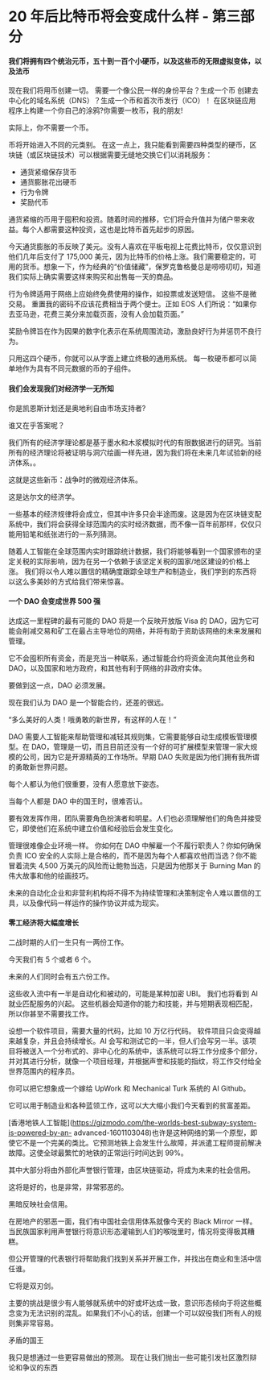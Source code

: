 # 20 年后比特币将会变成什么样 - 第三部分


#### 我们将拥有四个统治元币，五十到一百个小硬币，以及这些币的无限虚拟变体，以及法币

现在我们将用币创建一切。
需要一个像公民一样的身份平台？生成一个币
创建去中心化的域名系统（DNS）？生成一个币和首次币发行（ICO）！
在区块链应用程序上构建一个你自己的涂鸦?你需要一枚币，我的朋友!

实际上，你不需要一个币。

币将开始进入不同的元类别。 在这一点上，我只能看到需要四种类型的硬币，区块链（或区块链技术）可以根据需要无缝地交换它们以消耗服务：

- 通货紧缩保存货币
- 通货膨胀花出硬币
- 行为令牌
- 奖励代币

通货紧缩的币用于囤积和投资。随着时间的推移，它们将会升值并为储户带来收益。每个人都需要这种投资，这也是比特币首先起步的原因。

今天通货膨胀的币反映了美元。没有人喜欢在平板电视上花费比特币，仅仅意识到他们几年后支付了 175,000 美元，因为比特币的价格上涨。我们需要稳定的，可用的货币。想象一下，作为经典的“价值储藏”，保罗克鲁格曼总是唠唠叨叨，知道我们实际上确实需要这样来购买和出售每一天的商品。

行为令牌适用于网络上应始终免费使用的操作，如投票或发送短信。 这些不是微交易。 重置我的密码不应该花费相当于两个便士。正如 EOS 人们所说：“如果你去亚马逊，花费三美分来加载页面，没有人会加载页面。”

奖励令牌旨在作为因果的数字化表示在系统周围流动，激励良好行为并惩罚不良行为。

只用这四个硬币，你就可以从字面上建立终极的通用系统。 每一枚硬币都可以简单地作为具有不同元数据的币的子组件。


#### 我们会发现我们对经济学一无所知

你是凯恩斯计划还是奥地利自由市场支持者?

谁又在乎答案呢？

我们所有的经济学理论都是基于墨水和木浆模拟时代的有限数据进行的研究。当前所有的经济理论将被证明与洞穴绘画一样先进，因为我们将在未来几年试验新的经济体系。。

这就是这些新币：战争时的微观经济体系。

这是达尔文的经济学。

一些基本的经济规律将会成立，但其中许多只会半途而废。这是因为在区块链支配系统中，我们将会获得全球范围内的实时经济数据，而不像一百年前那样，仅仅只能用铅笔和纸张进行的一系列猜测。

随着人工智能在全球范围内实时跟踪统计数据，我们将能够看到一个国家颁布的坚定关税的实际影响，因为在另一个依赖于该坚定关税的国家/地区建设的价格上涨。 我们将以令人难以置信的精确度跟踪全球生产和制造业，我们学到的东西将以这么多美妙的方式给我们带来惊喜。

#### 一个 DAO 会变成世界 500 强

达成这一里程碑的最有可能的 DAO 将是一个反映开放版 Visa 的 DAO，因为它可能会削减交易和矿工在最占主导地位的网络，并将有助于资助该网络的未来发展和管理。

它不会囤积所有资金，而是充当一种联系，通过智能合约将资金流向其他业务和 DAO，以及国家和地方政府，和其他有利于网络的非政府实体。

要做到这一点，DAO 必须发展。

现在我们认为 DAO 是一个智能合约，还差的很远。

“多么美好的人类！哦勇敢的新世界，有这样的人在！”

DAO 需要人工智能来帮助管理和减轻其规则集，它需要能够自动生成模板管理模型。在 DAO，管理是一切，而且目前还没有一个好的可扩展模型来管理一家大规模的公司，因为它是开源精英的工作场所。早期 DAO 失败是因为他们拥有我所谓的勇敢新世界问题。

每个人都认为他们很重要，没有人愿意放下姿态。

当每个人都是 DAO 中的国王时，很难否认。

要有效发挥作用，团队需要角色扮演者和明星。人们也必须理解他们的角色并接受它，即使他们在系统中建立价值和经验后会发生变化。

管理很难像企业环境一样。 你如何在 DAO 中解雇一个不履行职责人？你如何确保负责 ICO 安全的人实际上是合格的，而不是因为每个人都喜欢他而当选？你不能冒着流失 4,500 万美元的风险而让鲍勃当选，只是因为他那关于 Burning Man 的伟大故事和他的绘画技巧。

未来的自动化企业和非营利机构将不得不为持续管理和决策制定令人难以置信的工具，以及像代码一样运作的操作协议并成为现实。

#### 零工经济将大幅度增长

二战时期的人们一生只有一两份工作。

今天我们有 5 个或者 6 个。


未来的人们同时会有五六份工作。

这些收入流中有一半是自动化和被动的，可能是某种加密 UBI。 我们也将看到 AI 就业匹配服务的兴起。 这些机器会知道你的能力和技能，并与短期表现相匹配，所以你甚至不需要找工作。

设想一个软件项目，需要大量的代码，比如 10 万亿行代码。 软件项目只会变得越来越复杂，并且会持续增长。AI 会写和测试它的一半，但人们会写另一半。该项目将被送入一个分布式的、非中心化的系统中，该系统可以将工作分成多个部分，并对其进行分析，就像一个项目经理，并根据声誉和技能的指纹，将工作交付给全世界范围内的程序员。

你可以把它想象成一个嫁给 UpWork 和 Mechanical Turk 系统的 AI Github。

它可以用于制造业和各种蓝领工作，这可以大大缩小我们今天看到的贫富差距。

[香港地铁人工智能](https://gizmodo.com/the-worlds-best-subway-system-is-powered-by-an- advanced-1601103048)也许是这种网络的第一个原型，即使它不是一个完美的类比。它预测地铁上会发生什么故障，并派遣工程师提前解决故障。这使全球最繁忙的地铁的正常运行时间达到 99%。

其中大部分将由外部化声誉银行管理，由区块链驱动，将成为未来的社会信用。

这将是好的，也是非常，非常邪恶的。

黑暗反映社会信用。

在房地产的邪恶一面，我们有中国社会信用体系就像今天的 Black Mirror 一样。当民族国家利用声誉银行将意识形态灌输到人们的喉咙里时，情况将变得极其糟糕。

但公开管理的代表银行将帮助我们找到关系并开展工作，并找出在商业和生活中信任谁。

它将是双刃剑。

主要的挑战是很少有人能够就系统中的好或坏达成一致，意识形态倾向于将这些概念变为无法识别的混乱。如果我们不小心的话，创建一个可以奴役我们所有人的规则集非常容易。


矛盾的国王

我只是想通过一些更容易做出的预测。 现在让我们抛出一些可能引发社区激烈辩论和争议的东西